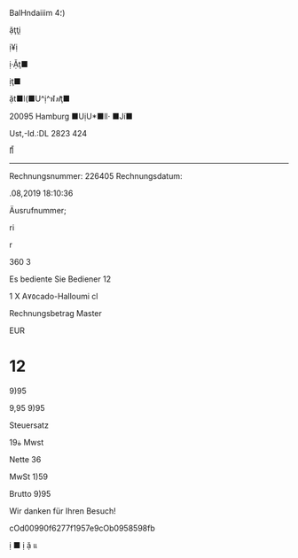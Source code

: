 BalHndaiiim  4؛)

ặţţị

ị¥ị

ị·Ặţ■

ịţ■

ặt■l(■U^ị^ฬ*ฬ*ţ■

20095  Hamburg
■UịU*■ll·
■Jí■

Ust,-Id.:DL 2823 424

ًاًا

****

Rechnungsnummer: 226405
Rechnungsdatum:

.08,2019 18:10:36

Äusrufnummer;

ri

r

360
3

Es bediente Sie Bediener 12

1  X A٧٥cado-Halloumi  cl

Rechnungsbetrag
Master

EUR

#  12

9)95

9,95
9)95

Steuersatz

19ة  Mwst

Nette
36

MwSt
1)59

Brutto
9)95

Wir  danken  für  Ihren  Besuch!

cOd00990f6277f1957e9cOb0958598fb

ị
■
ị
ặ
แ
